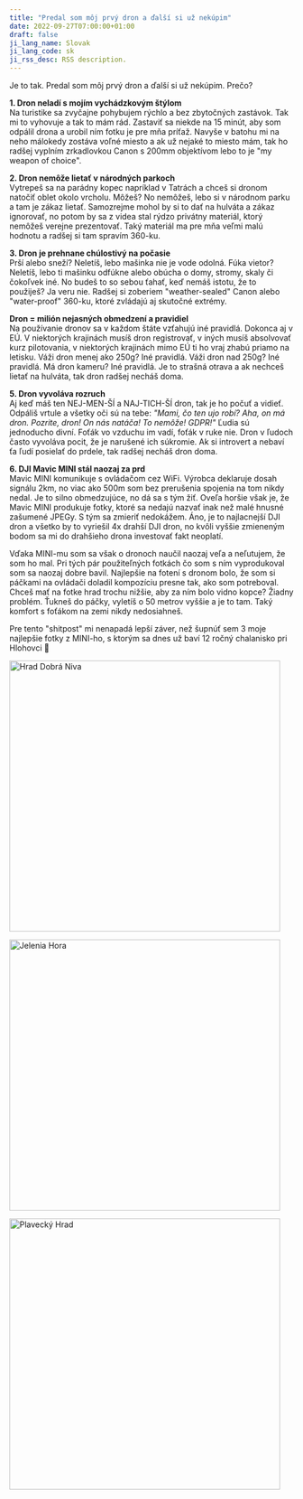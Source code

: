```yaml
---
title: "Predal som môj prvý dron a ďalší si už nekúpim"
date: 2022-09-27T07:00:00+01:00
draft: false
ji_lang_name: Slovak
ji_lang_code: sk
ji_rss_desc: RSS description.
---
```


Je to tak. Predal som môj prvý dron a ďalší si už nekúpim. Prečo?

**1. Dron neladí s mojím vychádzkovým štýlom**  
Na turistike sa zvyčajne pohybujem rýchlo a bez zbytočných zastávok. Tak mi to vyhovuje a tak to mám rád. Zastaviť sa niekde na 15 minút, aby som odpálil drona a urobil ním fotku je pre mňa príťaž. Navyše v batohu mi na neho málokedy zostáva voľné miesto a ak už nejaké to miesto mám, tak ho radšej vyplním zrkadlovkou Canon s 200mm objektívom lebo to je "my weapon of choice".

**2. Dron nemôže lietať v národných parkoch**  
Vytrepeš sa na parádny kopec napríklad v Tatrách a chceš si dronom natočiť oblet okolo vrcholu. Môžeš? No nemôžeš, lebo si v národnom parku a tam je zákaz lietať. Samozrejme mohol by si to dať na hulváta a zákaz ignorovať, no potom by sa z videa stal rýdzo privátny materiál, ktorý nemôžeš verejne prezentovať. Taký materiál ma pre mňa veľmi malú hodnotu a radšej si tam spravím 360-ku.

**3. Dron je prehnane chúlostivý na počasie**  
Prší alebo sneží? Neletíš, lebo mašinka nie je vode odolná. Fúka vietor? Neletíš, lebo ti mašinku odfúkne alebo obúcha o domy, stromy, skaly či čokoľvek iné. No budeš to so sebou ťahať, keď nemáš istotu, že to použiješ? Ja veru nie. Radšej si zoberiem "weather-sealed" Canon alebo "water-proof" 360-ku, ktoré zvládajú aj skutočné extrémy.

**Dron = milión nejasných obmedzení a pravidiel**  
Na používanie dronov sa v každom štáte vzťahujú iné pravidlá. Dokonca aj v EÚ. V niektorých krajinách musíš dron registrovať, v iných musíš absolvovať kurz pilotovania, v niektorých krajinách mimo EÚ ti ho vraj zhabú priamo na letisku. Váži dron menej ako 250g? Iné pravidlá. Váži dron nad 250g? Iné pravidlá. Má dron kameru? Iné pravidlá. Je to strašná otrava a ak nechceš lietať na hulváta, tak dron radšej necháš doma.

**5. Dron vyvoláva rozruch**  
Aj keď máš ten NEJ-MEN-ŠÍ a NAJ-TICH-ŠÍ dron, tak je ho počuť a vidieť. Odpáliš vrtule a všetky oči sú na tebe: *"Mami, čo ten ujo robí? Aha, on má dron. Pozrite, dron! On nás natáča! To nemôže! GDPR!"* Ľudia sú jednoducho divní. Foťák vo vzduchu im vadí, foťák v ruke nie. Dron v ľudoch často vyvoláva pocit, že je narušené ich súkromie. Ak si introvert a nebaví ťa ľudí posielať do prdele, tak radšej necháš dron doma.

**6. DJI Mavic MINI stál naozaj za prd**  
Mavic MINI komunikuje s ovládačom cez WiFi. Výrobca deklaruje dosah signálu 2km, no viac ako 500m som bez prerušenia spojenia na tom nikdy nedal. Je to silno obmedzujúce, no dá sa s tým žiť. Oveľa horšie však je, že Mavic MINI produkuje fotky, ktoré sa nedajú nazvať inak než malé hnusné zašumené JPEGy. S tým sa zmieriť nedokážem. Áno, je to najlacnejší DJI dron a všetko by to vyriešil 4x drahší DJI dron, no kvôli vyššie zmieneným bodom sa mi do drahšieho drona investovať fakt neoplatí.

Vďaka MINI-mu som sa však o dronoch naučil naozaj veľa a neľutujem, že som ho mal. Pri tých pár použiteľných fotkách čo som s ním vyprodukoval som sa naozaj dobre bavil. Najlepšie na fotení s dronom bolo, že som si páčkami na ovládači doladil kompozíciu presne tak, ako som potreboval. Chceš mať na fotke hrad trochu nižšie, aby za ním bolo vidno kopce? Žiadny problém. Ťukneš do páčky, vyletíš o 50 metrov vyššie a je to tam. Taký komfort s foťákom na zemi nikdy nedosiahneš.

Pre tento "shitpost" mi nenapadá lepší záver, než šupnúť sem 3 moje najlepšie fotky z MINI-ho, s ktorým sa dnes už baví 12 ročný chalanisko pri Hlohovci 👋

<a href="hrad_dobra_niva.jpg"><img src="hrad_dobra_niva.jpg" alt="Hrad Dobrá Niva" width="480" /></a>

<a href="jelenia_hora.jpg"><img src="jelenia_hora.jpg" alt="Jelenia Hora" width="480" /></a>

<a href="plavecky_hrad.jpg"><img src="plavecky_hrad.jpg" alt="Plavecký Hrad" width="480" /></a>
